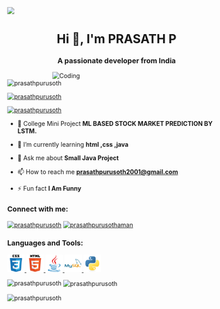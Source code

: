 <img align="Top" width="1500" src="https://onlineconvertfree.com/convert/png/">
<h1 align="center">Hi 👋, I'm PRASATH P</h1>
<h3 align="center">A passionate developer from India</h3>
<img align="right" alt="Coding" width="400" src="https://cdn.dribbble.com/users/1162077/screenshots/3848914/programmer.gif">
<p align="left"> <img src="https://komarev.com/ghpvc/?username=prasathpurusoth&label=Profile%20views&color=0e75b6&style=flat" alt="prasathpurusoth" /> </p>

<p align="left"> <a href="https://github.com/ryo-ma/github-profile-trophy"><img src="https://github-profile-trophy.vercel.app/?username=prasathpurusoth" alt="prasathpurusoth" /></a> </p>

<p align="left"> <a href="https://twitter.com/prasathpurusoth" target="blank"><img src="https://img.shields.io/twitter/follow/prasathpurusoth?logo=twitter&style=for-the-badge" alt="prasathpurusoth" /></a> </p>

- 🔭 College Mini Project **ML BASED STOCK MARKET PREDICTION BY LSTM.**

- 🌱 I’m currently learning **html ,css ,java**

- 💬 Ask me about **Small Java Project**

- 📫 How to reach me **prasathpurusoth2001@gmail.com**

- ⚡ Fun fact **I Am Funny**

<h3 align="left">Connect with me:</h3>
<p align="left">
<a href="https://twitter.com/prasathpurusoth" target="blank"><img align="center" src="https://raw.githubusercontent.com/rahuldkjain/github-profile-readme-generator/master/src/images/icons/Social/twitter.svg" alt="prasathpurusoth" height="30" width="40" /></a>
<a href="https://linkedin.com/in/prasathpurusothaman" target="blank"><img align="center" src="https://raw.githubusercontent.com/rahuldkjain/github-profile-readme-generator/master/src/images/icons/Social/linked-in-alt.svg" alt="prasathpurusothaman" height="30" width="40" /></a>
</p>

<h3 align="left">Languages and Tools:</h3>
<p align="left"> <a href="https://www.w3schools.com/css/" target="_blank" rel="noreferrer"> <img src="https://raw.githubusercontent.com/devicons/devicon/master/icons/css3/css3-original-wordmark.svg" alt="css3" width="40" height="40"/> </a> <a href="https://www.w3.org/html/" target="_blank" rel="noreferrer"> <img src="https://raw.githubusercontent.com/devicons/devicon/master/icons/html5/html5-original-wordmark.svg" alt="html5" width="40" height="40"/> </a> <a href="https://www.java.com" target="_blank" rel="noreferrer"> <img src="https://raw.githubusercontent.com/devicons/devicon/master/icons/java/java-original.svg" alt="java" width="40" height="40"/> </a> <a href="https://www.mysql.com/" target="_blank" rel="noreferrer"> <img src="https://raw.githubusercontent.com/devicons/devicon/master/icons/mysql/mysql-original-wordmark.svg" alt="mysql" width="40" height="40"/> </a> <a href="https://www.python.org" target="_blank" rel="noreferrer"> <img src="https://raw.githubusercontent.com/devicons/devicon/master/icons/python/python-original.svg" alt="python" width="40" height="40"/> </a> </p>

<p><img align="left" src="https://github-readme-stats.vercel.app/api/top-langs?username=prasathpurusoth&show_icons=true&locale=en&layout=compact" alt="prasathpurusoth" /></p>

<p>&nbsp;<img align="center" src="https://github-readme-stats.vercel.app/api?username=prasathpurusoth&show_icons=true&locale=en" alt="prasathpurusoth" /></p>

<p><img align="center" src="https://github-readme-streak-stats.herokuapp.com/?user=prasathpurusoth&" alt="prasathpurusoth" /></p>
